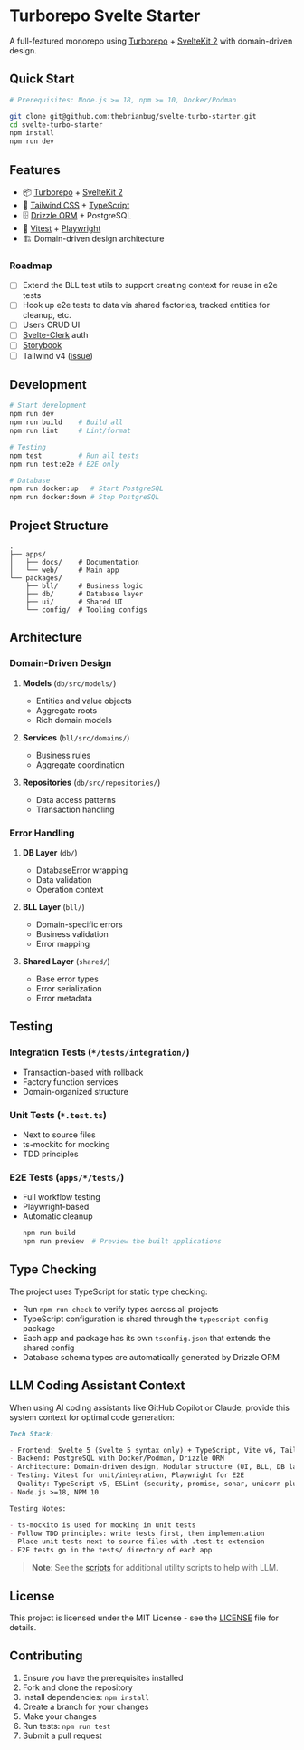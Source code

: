 # Turborepo Svelte Starter

A full-featured monorepo using [Turborepo](https://turbo.build/) + [SvelteKit 2](https://kit.svelte.dev/) with domain-driven design.

## Quick Start

```sh
# Prerequisites: Node.js >= 18, npm >= 10, Docker/Podman

git clone git@github.com:thebrianbug/svelte-turbo-starter.git
cd svelte-turbo-starter
npm install
npm run dev
```

## Features

- 📦 [Turborepo](https://turbo.build/) + [SvelteKit 2](https://kit.svelte.dev/)
- 🎨 [Tailwind CSS](https://tailwindcss.com/) + [TypeScript](https://www.typescriptlang.org/)
- 🗄️ [Drizzle ORM](https://orm.drizzle.team/) + PostgreSQL
- 🧪 [Vitest](https://vitest.dev/) + [Playwright](https://playwright.dev/)
- 🏗️ Domain-driven design architecture

### Roadmap

- [ ] Extend the BLL test utils to support creating context for reuse in e2e tests
- [ ] Hook up e2e tests to data via shared factories, tracked entities for cleanup, etc.
- [ ] Users CRUD UI
- [ ] [Svelte-Clerk](https://github.com/wobsoriano/svelte-clerk) auth
- [ ] [Storybook](https://storybook.js.org/)
- [ ] Tailwind v4 ([issue](https://github.com/vercel/turborepo/issues/9895))

## Development

```sh
# Start development
npm run dev
npm run build    # Build all
npm run lint     # Lint/format

# Testing
npm test         # Run all tests
npm run test:e2e # E2E only

# Database
npm run docker:up   # Start PostgreSQL
npm run docker:down # Stop PostgreSQL
```

## Project Structure

```
.
├── apps/
│   ├── docs/    # Documentation
│   └── web/     # Main app
└── packages/
    ├── bll/     # Business logic
    ├── db/      # Database layer
    ├── ui/      # Shared UI
    └── config/  # Tooling configs
```

## Architecture

### Domain-Driven Design

1. **Models** (`db/src/models/`)

   - Entities and value objects
   - Aggregate roots
   - Rich domain models

2. **Services** (`bll/src/domains/`)

   - Business rules
   - Aggregate coordination

3. **Repositories** (`db/src/repositories/`)
   - Data access patterns
   - Transaction handling

### Error Handling

1. **DB Layer** (`db/`)

   - DatabaseError wrapping
   - Data validation
   - Operation context

2. **BLL Layer** (`bll/`)

   - Domain-specific errors
   - Business validation
   - Error mapping

3. **Shared Layer** (`shared/`)
   - Base error types
   - Error serialization
   - Error metadata

## Testing

### Integration Tests (`*/tests/integration/`)

- Transaction-based with rollback
- Factory function services
- Domain-organized structure

### Unit Tests (`*.test.ts`)

- Next to source files
- ts-mockito for mocking
- TDD principles

### E2E Tests (`apps/*/tests/`)

- Full workflow testing
- Playwright-based
- Automatic cleanup
  ```sh
  npm run build
  npm run preview  # Preview the built applications
  ```

## Type Checking

The project uses TypeScript for static type checking:

- Run `npm run check` to verify types across all projects
- TypeScript configuration is shared through the `typescript-config` package
- Each app and package has its own `tsconfig.json` that extends the shared config
- Database schema types are automatically generated by Drizzle ORM

## LLM Coding Assistant Context

When using AI coding assistants like GitHub Copilot or Claude, provide this system context for optimal code generation:

```md
Tech Stack:

- Frontend: Svelte 5 (Svelte 5 syntax only) + TypeScript, Vite v6, TailwindCSS v3
- Backend: PostgreSQL with Docker/Podman, Drizzle ORM
- Architecture: Domain-driven design, Modular structure (UI, BLL, DB layers)
- Testing: Vitest for unit/integration, Playwright for E2E
- Quality: TypeScript v5, ESLint (security, promise, sonar, unicorn plugins), Prettier with Svelte plugin
- Node.js >=18, NPM 10

Testing Notes:

- ts-mockito is used for mocking in unit tests
- Follow TDD principles: write tests first, then implementation
- Place unit tests next to source files with .test.ts extension
- E2E tests go in the tests/ directory of each app
```

> **Note**: See the [scripts](./scripts/README.md) for additional utility scripts to help with LLM.

## License

This project is licensed under the MIT License - see the [LICENSE](LICENSE) file for details.

## Contributing

1. Ensure you have the prerequisites installed
2. Fork and clone the repository
3. Install dependencies: `npm install`
4. Create a branch for your changes
5. Make your changes
6. Run tests: `npm run test`
7. Submit a pull request
